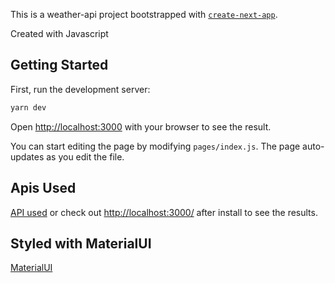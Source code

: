 This is a weather-api project bootstrapped with [`create-next-app`](https://github.com/vercel/next.js/tree/canary/packages/create-next-app).

Created with Javascript

## Getting Started

First, run the development server:

```bash
yarn dev
```

Open [http://localhost:3000](http://localhost:3000) with your browser to see the result.

You can start editing the page by modifying `pages/index.js`. The page auto-updates as you edit the file.

## Apis Used

[API used](https://openweathermap.org/) or check out [http://localhost:3000/](http://localhost:3000/) after install to see the results.

## Styled with MaterialUI

[MaterialUI](https://mui.com/)

